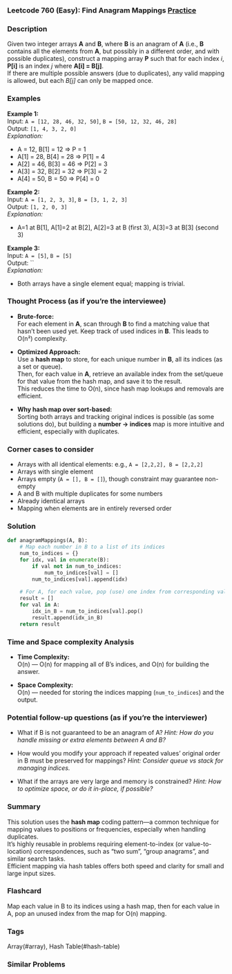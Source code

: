 ### Leetcode 760 (Easy): Find Anagram Mappings [Practice](https://leetcode.com/problems/find-anagram-mappings)

### Description  
Given two integer arrays **A** and **B**, where **B** is an anagram of **A** (i.e., **B** contains all the elements from **A**, but possibly in a different order, and with possible duplicates), construct a mapping array **P** such that for each index *i*, **P\[i\]** is an index *j* where **A\[i\] = B\[j\]**.  
If there are multiple possible answers (due to duplicates), any valid mapping is allowed, but each *B\[j\]* can only be mapped once.

### Examples  

**Example 1:**  
Input: `A = [12, 28, 46, 32, 50]`, `B = [50, 12, 32, 46, 28]`  
Output: `[1, 4, 3, 2, 0]`  
*Explanation:*
- A = 12, B[1] = 12 ⇒ P = 1
- A[1] = 28, B[4] = 28 ⇒ P[1] = 4
- A[2] = 46, B[3] = 46 ⇒ P[2] = 3
- A[3] = 32, B[2] = 32 ⇒ P[3] = 2
- A[4] = 50, B = 50 ⇒ P[4] = 0

**Example 2:**  
Input: `A = [1, 2, 3, 3]`, `B = [3, 1, 2, 3]`  
Output: `[1, 2, 0, 3]`  
*Explanation:*
- A=1 at B[1], A[1]=2 at B[2], A[2]=3 at B (first 3), A[3]=3 at B[3] (second 3)

**Example 3:**  
Input: `A = [5]`, `B = [5]`  
Output: ``  
*Explanation:*  
- Both arrays have a single element equal; mapping is trivial.

### Thought Process (as if you’re the interviewee)  
- **Brute-force:**  
  For each element in **A**, scan through **B** to find a matching value that hasn’t been used yet. Keep track of used indices in **B**. This leads to O(n²) complexity.

- **Optimized Approach:**  
  Use a **hash map** to store, for each unique number in **B**, all its indices (as a set or queue).  
  Then, for each value in **A**, retrieve an available index from the set/queue for that value from the hash map, and save it to the result.  
  This reduces the time to O(n), since hash map lookups and removals are efficient.

- **Why hash map over sort-based:**  
  Sorting both arrays and tracking original indices is possible (as some solutions do), but building a **number -> indices** map is more intuitive and efficient, especially with duplicates.

### Corner cases to consider  
- Arrays with all identical elements: e.g., `A = [2,2,2], B = [2,2,2]`  
- Arrays with single element  
- Arrays empty (`A = [], B = []`), though constraint may guarantee non-empty  
- A and B with multiple duplicates for some numbers  
- Already identical arrays  
- Mapping when elements are in entirely reversed order

### Solution

```python
def anagramMappings(A, B):
    # Map each number in B to a list of its indices
    num_to_indices = {}
    for idx, val in enumerate(B):
        if val not in num_to_indices:
            num_to_indices[val] = []
        num_to_indices[val].append(idx)
    
    # For A, for each value, pop (use) one index from corresponding value in B
    result = []
    for val in A:
        idx_in_B = num_to_indices[val].pop()
        result.append(idx_in_B)
    return result
```

### Time and Space complexity Analysis  

- **Time Complexity:**  
  O(n) — O(n) for mapping all of B’s indices, and O(n) for building the answer.

- **Space Complexity:**  
  O(n) — needed for storing the indices mapping (`num_to_indices`) and the output.

### Potential follow-up questions (as if you’re the interviewer)  

- What if B is not guaranteed to be an anagram of A?
  *Hint: How do you handle missing or extra elements between A and B?*

- How would you modify your approach if repeated values’ original order in B must be preserved for mappings?
  *Hint: Consider queue vs stack for managing indices.*

- What if the arrays are very large and memory is constrained?
  *Hint: How to optimize space, or do it in-place, if possible?*

### Summary
This solution uses the **hash map** coding pattern—a common technique for mapping values to positions or frequencies, especially when handling duplicates.  
It’s highly reusable in problems requiring element-to-index (or value-to-location) correspondences, such as “two sum”, “group anagrams”, and similar search tasks.  
Efficient mapping via hash tables offers both speed and clarity for small and large input sizes.


### Flashcard
Map each value in B to its indices using a hash map, then for each value in A, pop an unused index from the map for O(n) mapping.

### Tags
Array(#array), Hash Table(#hash-table)

### Similar Problems
